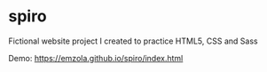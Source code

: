 # spiro
Fictional website project I created to practice HTML5, CSS and Sass

Demo: https://emzola.github.io/spiro/index.html
